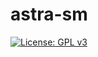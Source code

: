 astra-sm
========
[![License: GPL v3](https://img.shields.io/badge/License-GPLv3-blue.svg)](https://www.gnu.org/licenses/gpl-3.0)
